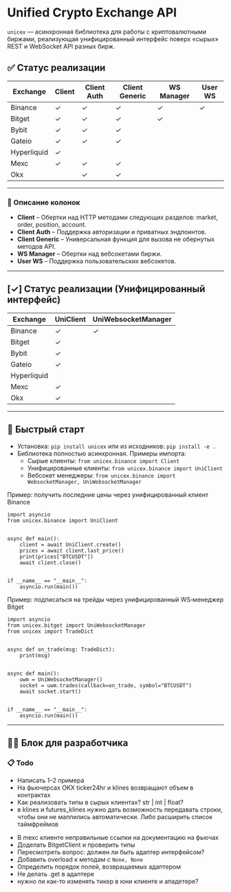 # Unified Crypto Exchange API

`unicex` — асинхронная библиотека для работы с криптовалютными биржами, реализующая унифицированный интерфейс поверх «сырых» REST и WebSocket API разных бирж.

## ✅ Статус реализации

| Exchange    | Client | Client Auth | Client Generic | WS Manager | User WS |
|-------------|--------|-------------|----------------|------------|---------|
| Binance     | ✓      | ✓           | ✓              | ✓          | ✓       |
| Bitget      | ✓      | ✓           | ✓              | ✓          |         |
| Bybit       | ✓      | ✓           | ✓              |            |         |
| Gateio      | ✓      | ✓           | ✓              |            |         |
| Hyperliquid | ✓      |             |                |            |         |
| Mexc        | ✓      | ✓           | ✓              |            |         |
| Okx         |        | ✓           | ✓              |            |         |
---

### 📖 Описание колонок

- **Client** – Обертки над HTTP методами следующих разделов: market, order, position, account.
- **Client Auth** – Поддержка авторизации и приватных эндпоинтов.
- **Client Generic** – Универсальная функция для вызова не обернутых методов API.
- **WS Manager** – Обертки над вебсокетами биржи.
- **User WS** – Поддержка пользовательских вебсокетов.

---

## [✓] Статус реализации (Унифицированный интерфейс)

| Exchange    | UniClient | UniWebsocketManager |
|-------------|-----------|---------------------|
| Binance     | ✓         | ✓                   |
| Bitget      | ✓         |                     |
| Bybit       | ✓         |                     |
| Gateio      | ✓         |                     |
| Hyperliquid |           |                     |
| Mexc        | ✓         |                     |
| Okx         | ✓         |                     |
---

## 🚀 Быстрый старт

- Установка: `pip install unicex` или из исходников: `pip install -e .`
- Библиотека полностью асинхронная. Примеры импорта:
  - Сырые клиенты: `from unicex.binance import Client`
  - Унифицированные клиенты: `from unicex.binance import UniClient`
  - Вебсокет менеджеры: `from unicex.binance import WebsocketManager, UniWebsocketManager`

Пример: получить последние цены через унифицированный клиент Binance

```
import asyncio
from unicex.binance import UniClient


async def main():
    client = await UniClient.create()
    prices = await client.last_price()
    print(prices["BTCUSDT"])
    await client.close()


if __name__ == "__main__":
    asyncio.run(main())
```

Пример: подписаться на трейды через унифицированный WS‑менеджер Bitget

```
import asyncio
from unicex.bitget import UniWebsocketManager
from unicex import TradeDict


async def on_trade(msg: TradeDict):
    print(msg)


async def main():
    uwm = UniWebsocketManager()
    socket = uwm.trades(callback=on_trade, symbol="BTCUSDT")
    await socket.start()


if __name__ == "__main__":
    asyncio.run(main())
```

---

## 🧑‍💻 Блок для разработчика

### 📋 Todo
- Написать 1–2 примера
- На фьючерсах OKX ticker24hr и klines возвращают объем в контрактах
- Как реализовать типы в сырых клиентах? str | int | float?
- в klines и futures_klines нужно дать возможность передавать строки, чтобы они не маппились автоматически. Либо расширить список таймфреймов
+ В mexc клиенте неправильные ссылки на документацию на фьючах
+ Доделать BitgetClient и проверить типы
+ Пересмотреть вопрос: должен ли быть адаптер интерфейсом?
+ Добавить overload к методам с `None, None`
+ Определить порядок полей, возвращаемых адаптером
+ Не делать .get в адаптере
+ нужно ли как-то изменять тикер в юни клиенте и ападетере?
